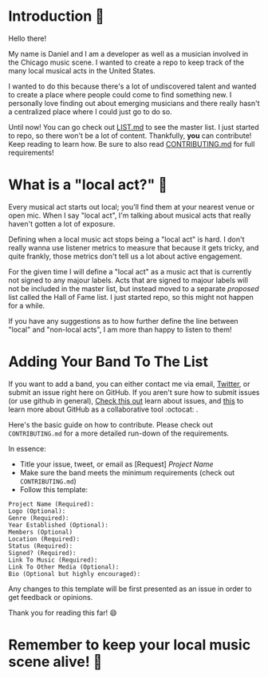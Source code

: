 # Introduction :wave:

Hello there!

My name is Daniel and I am a developer as well as a musician involved in the Chicago music scene. I wanted to create a repo to keep track of the many local musical acts in the United States.

I wanted to do this because there's a lot of undiscovered talent and wanted to create a place where people could come to find something new. I personally love finding out about emerging musicians and there really hasn't a centralized place where I could just go to do so.

Until now!
You can go check out [LIST.md](https://github.com/SubSeven57/TheLocalScene/blob/master/LIST.MD) to see the master list. I just started to repo, so there won't be a lot of content. Thankfully, **you** can contribute! Keep reading to learn how. Be sure to also read [CONTRIBUTING.md](https://github.com/SubSeven57/TheLocalScene/blob/master/CONTRIBUTING.md) for full requirements!

# What is a "local act?" 🤔
Every musical act starts out local; you'll find them at your nearest venue or open mic. When I say "local act", I'm talking about musical acts that really haven't gotten a lot of exposure.

Defining when a local music act stops being a "local act" is hard. I don't really wanna use listener metrics to measure that because it gets tricky, and quite frankly, those metrics don't tell us a lot about active engagement.

For the given time I will define a "local act" as a music act that is currently not signed to any majour labels. Acts that are signed to majour labels will not be included in the master list, but instead moved to a separate _proposed_ list called the Hall of Fame list. I just started repo, so this might not happen for a while.

If you have any suggestions as to how further define the line between "local" and "non-local acts", I am more than happy to listen to them!

# Adding Your Band To The List

If you want to add a band, you can either contact me via email, [Twitter](https://twitter.com/AScarletDawn/), or submit an issue right here on GitHub. If you aren't sure how to submit issues (or use github in general), [Check this out](https://guides.github.com/features/issues/) learn about issues, and [this](https://guides.github.com/activities/hello-world/) to learn more about GitHub as a collaborative tool :octocat: .

Here's the basic guide on how to contribute. Please check out ```CONTRIBUTING.md``` for a more detailed run-down of the requirements.

In essence:
* Title your issue, tweet, or email as [Request] _Project Name_
* Make sure the band meets the minimum requirements (check out `CONTRIBUTING.md`)
* Follow this template:

```
Project Name (Required):
Logo (Optional):
Genre (Required):
Year Established (Optional):
Members (Optional)
Location (Required):
Status (Required):
Signed? (Required):
Link To Music (Required):
Link To Other Media (Optional):
Bio (Optional but highly encouraged):
```

Any changes to this template will be first presented as an issue in order to get feedback or opinions.

Thank you for reading this far! :smile:

# Remember to keep your local music scene alive! 🤘
